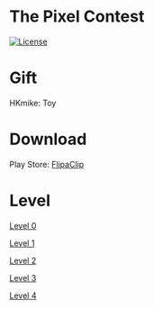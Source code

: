 # The Pixel Contest
[![License](https://img.shields.io/badge/License-MIT-EBA33C.svg)](https://github.com/simsimient1/The-Pixel-Contest/blob/main/LICENSE)
# Gift
HKmike: Toy
# Download
Play Store: [FlipaClip](https://play.google.com/store/apps/details?id=com.vblast.flipaclip)
# Level
[Level 0](https://www.youtube.com/watch?v=L8waP1SsOOs)

[Level 1](https://www.youtube.com/watch?v=oqU91HEnN3g)

[Level 2](https://www.youtube.com/watch?v=RgURllZhjO8)

[Level 3](https://www.youtube.com/watch?v=IjY1zHEW2m0)

[Level 4](https://www.youtube.com/watch?v=2s34gNDjP1Y)
